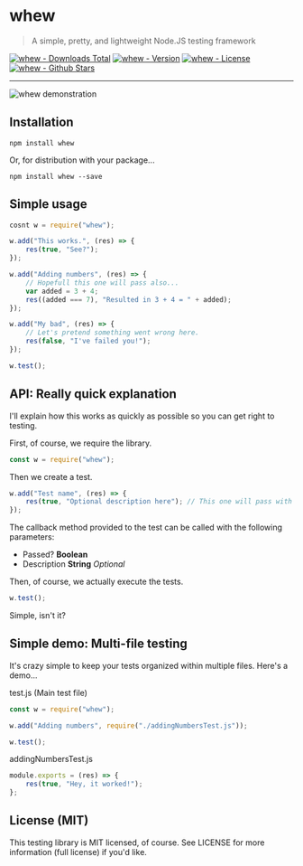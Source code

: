 # whew

> A simple, pretty, and lightweight Node.JS testing framework

[![whew - Downloads Total](https://img.shields.io/npm/dt/whew.svg)](https://www.npmjs.com/package/whew) [![whew - Version](https://img.shields.io/npm/v/whew.svg)](https://www.npmjs.com/package/whew) [![whew - License](https://img.shields.io/npm/l/whew.svg)](https://www.npmjs.com/package/whew) [![whew - Github Stars](https://img.shields.io/github/stars/FuturisticCake/whew.svg?style=social&label=Star)](https://github.com/FuturisticCake/whew)

---

![whew demonstration](http://i.imgur.com/0kSDW3B.png)

## Installation

```
npm install whew
```

Or, for distribution with your package...

```
npm install whew --save
```

## Simple usage

```javascript
cosnt w = require("whew");

w.add("This works.", (res) => {
    res(true, "See?");
});

w.add("Adding numbers", (res) => {
    // Hopefull this one will pass also...
    var added = 3 + 4;
	res((added === 7), "Resulted in 3 + 4 = " + added);
});

w.add("My bad", (res) => {
    // Let's pretend something went wrong here.
    res(false, "I've failed you!");
});

w.test();
```

## API: Really quick explanation

I'll explain how this works as quickly as possible so you can get right to testing.

First, of course, we require the library.
```javascript
const w = require("whew");
```

Then we create a test.
```javascript
w.add("Test name", (res) => {
    res(true, "Optional description here"); // This one will pass with the description!
});
```

The callback method provided to the test can be called with the following parameters:
* Passed? **Boolean**
* Description **String** _Optional_

Then, of course, we actually execute the tests.
```javascript
w.test();
```

Simple, isn't it?

## Simple demo: Multi-file testing

It's crazy simple to keep your tests organized within multiple files. Here's a demo...

test.js (Main test file)
```javascript
const w = require("whew");

w.add("Adding numbers", require("./addingNumbersTest.js"));

w.test();
```

addingNumbersTest.js
```javascript
module.exports = (res) => {
    res(true, "Hey, it worked!");
};
```

## License (MIT)

This testing library is MIT licensed, of course. See LICENSE for more information (full license) if you'd like.
